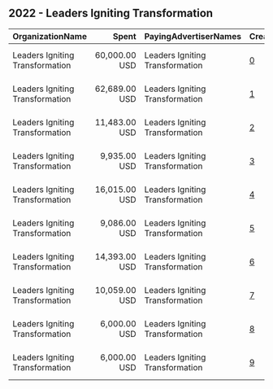 ## 2022 - Leaders Igniting Transformation 
|OrganizationName|Spent|PayingAdvertiserNames|CreativeUrls|Impressions|Genders|AgeBrackets|CountryCodes|BillingAddresses|CandidateBallotInformation|
|:---|---:|:---|:---|---:|:---|:---|:---|:---|:---|
|Leaders Igniting Transformation|60,000.00 USD|Leaders Igniting Transformation|[0](https://www.snap.com/political-ads/asset/14dfaf77552e18a189a40b762ba572e7356ffb0146ca8aba8dabca6f4f2a7dcd?mediaType=png)|4,963,824||17-35|united states|"2201 N. Martin Luther King Dr,Milwaukee,53212,US"||
|Leaders Igniting Transformation|62,689.00 USD|Leaders Igniting Transformation|[1](https://www.snap.com/political-ads/asset/be43b987b6f888342f6dc9853d773d6f2c972790c9b5a0497cf8741d1af614e9?mediaType=png)|1,836,209||17-35|united states|"2201 N. Martin Luther King Dr,Milwaukee,53212,US"||
|Leaders Igniting Transformation|11,483.00 USD|Leaders Igniting Transformation|[2](https://www.snap.com/political-ads/asset/5c87a4a58dcb29d857feb45d282fed5f79d80753808484f28f7a54467515c25b?mediaType=png)|1,027,631||17-35|united states|"2201 N. Martin Luther King Dr,Milwaukee,53212,US"||
|Leaders Igniting Transformation|9,935.00 USD|Leaders Igniting Transformation|[3](https://www.snap.com/political-ads/asset/094c43c86569c40b0f932eb713852b4f9626eb9c17800a6b6daf872bebf68bcd?mediaType=jpeg)|858,091||17-35|united states|"2201 N. Martin Luther King Dr,Milwaukee,53212,US"||
|Leaders Igniting Transformation|16,015.00 USD|Leaders Igniting Transformation|[4](https://www.snap.com/political-ads/asset/c01719d7ef4736b549e4953afda0d49ae7416e0d46ea704f7cae473a1ddb5bce?mediaType=png)|767,684||17-34|united states|"2201 N. Martin Luther King Dr,Milwaukee,53212,US"||
|Leaders Igniting Transformation|9,086.00 USD|Leaders Igniting Transformation|[5](https://www.snap.com/political-ads/asset/75767819b2a7f622ac6f025824c83f9bf3fc1053adf0107c3be0c2a17f22c897?mediaType=jpeg)|706,779||18-35|united states|"2201 N. Martin Luther King Dr,Milwaukee,53212,US"||
|Leaders Igniting Transformation|14,393.00 USD|Leaders Igniting Transformation|[6](https://www.snap.com/political-ads/asset/83df687991b1103b15cd46aef288f6b39aa3c339969489e0cd444e34d0892a25?mediaType=png)|704,354||18-34|united states|"2201 N. Martin Luther King Dr,Milwaukee,53212,US"||
|Leaders Igniting Transformation|10,059.00 USD|Leaders Igniting Transformation|[7](https://www.snap.com/political-ads/asset/05122957104570aa56d807caee81171e6f702d07a94be59289c7946e8cef42ab?mediaType=png)|461,785||17-35|united states|"2201 N. Martin Luther King Dr,Milwaukee,53212,US"||
|Leaders Igniting Transformation|6,000.00 USD|Leaders Igniting Transformation|[8](https://www.snap.com/political-ads/asset/f535c751baa510ee5192016152518da6bde0be707ba8afcdcebd51d4735c0aa5?mediaType=jpeg)|269,348||18-49|united states|"2201 N. Martin Luther King Dr,Milwaukee,53212,US"|Online Voter Registration|
|Leaders Igniting Transformation|6,000.00 USD|Leaders Igniting Transformation|[9](https://www.snap.com/political-ads/asset/7f2f149a21093d11b836f447db74cf879eee144508f9562b7f3d50ee38db53a1?mediaType=jpeg)|254,074||18-49|united states|"2201 N. Martin Luther King Dr,Milwaukee,53212,US"||
